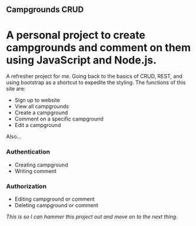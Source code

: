 ## Campgrounds CRUD
# A personal project to create campgrounds and comment on them using JavaScript and Node.js.
A refresher project for me. Going back to the basics of CRUD, REST, and using bootstrap as a shortcut to expedite the styling.
The functions of this site are:
- Sign up to website
- View all campgrounds
- Create a campground
- Comment on a specific campground
- Edit a campground

Also...
### Authentication 
- Creating campground
- Writing comment
### Authorization
- Editing campground or comment
- Deleting campground or comment


*This is so I can hammer this project out and move on to the next thing.*
